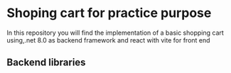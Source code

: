 # Shoping cart for practice purpose

In this repository you will find the implementation of a basic shopping cart using,.net 8.0 as backend framework and react with vite for front end 

## Backend libraries

